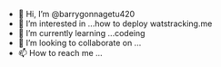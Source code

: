 - 👋 Hi, I’m @barrygonnagetu420
- 👀 I’m interested in ...how to deploy watstracking.me
- 🌱 I’m currently learning ...codeing
- 💞️ I’m looking to collaborate on ...
- 📫 How to reach me ...

<!---
barrygonnagetu420/barrygonnagetu420 is a ✨ special ✨ repository because its `README.md` (this file) appears on your GitHub profile.
You can click the Preview link to take a look at your changes.
--->
